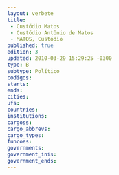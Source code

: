 ```yaml
---
layout: verbete
title:
 - Custódio Matos
 - Custódio Antônio de Matos 
 - MATOS, Custódio
published: true
edition: 3  
updated: 2010-03-29 15:29:25 -0300
type: B
subtype: Político
codigos: 
starts: 
ends: 
cities: 
ufs: 
countries: 
institutions: 
cargoss: 
cargo_abbrevs: 
cargo_types: 
funcoes: 
governments: 
government_inis: 
government_ends: 
---
```


